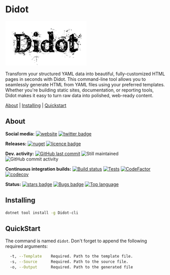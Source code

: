 # Didot

![Logo](https://raw.githubusercontent.com/Seddryck/Didot/main/assets/didot-logo-256.png)

Transform your structured YAML data into beautiful, fully-customized HTML pages in seconds with Didot. This command-line tool allows you to seamlessly generate HTML from YAML files using your preferred templates. Whether you're building static sites, documentation, or reporting tools, Didot makes it easy to turn raw data into polished, web-ready content.

[About][] | [Installing][] | [Quickstart][]

[About]: #about (About)
[Installing]: #installing (Installing)
[Quickstart]: #quickstart (Quickstart)

## About

**Social media:** [![website](https://img.shields.io/badge/website-seddryck.github.io/Didot-fe762d.svg)](https://seddryck.github.io/Didot)
[![twitter badge](https://img.shields.io/badge/twitter%20Didot-@Seddryck-blue.svg?style=flat&logo=twitter)](https://twitter.com/Seddryck)

**Releases:** [![nuget](https://img.shields.io/nuget/v/Didot.svg)](https://www.nuget.org/packages/Didot/) <!-- [![GitHub Release Date](https://img.shields.io/github/release-date/seddryck/Didot.svg)](https://github.com/Seddryck/Didot/releases/latest) --> [![licence badge](https://img.shields.io/badge/License-Apache%202.0-yellow.svg)](https://github.com/Seddryck/Didot/blob/master/LICENSE)

**Dev. activity:** [![GitHub last commit](https://img.shields.io/github/last-commit/Seddryck/Didot.svg)](https://github.com/Seddryck/Didot/commits)
![Still maintained](https://img.shields.io/maintenance/yes/2024.svg)
![GitHub commit activity](https://img.shields.io/github/commit-activity/y/Seddryck/Didot)

**Continuous integration builds:** [![Build status](https://ci.appveyor.com/api/projects/status/gf0ijb6gejf1awxr?svg=true)](https://ci.appveyor.com/project/Seddryck/Didot/)
[![Tests](https://img.shields.io/appveyor/tests/seddryck/Didot.svg)](https://ci.appveyor.com/project/Seddryck/Didot/build/tests)
[![CodeFactor](https://www.codefactor.io/repository/github/seddryck/Didot/badge)](https://www.codefactor.io/repository/github/seddryck/Didot)
[![codecov](https://codecov.io/github/Seddryck/Didot/branch/main/graph/badge.svg?token=YRA8IRIJYV)](https://codecov.io/github/Seddryck/Didot)
<!-- [![FOSSA Status](https://app.fossa.com/api/projects/git%2Bgithub.com%2FSeddryck%2FDidot.svg?type=shield)](https://app.fossa.com/projects/git%2Bgithub.com%2FSeddryck%2FDidot?ref=badge_shield) -->

**Status:** [![stars badge](https://img.shields.io/github/stars/Seddryck/Didot.svg)](https://github.com/Seddryck/Didot/stargazers)
[![Bugs badge](https://img.shields.io/github/issues/Seddryck/Didot/bug.svg?color=red&label=Bugs)](https://github.com/Seddryck/Didot/issues?utf8=%E2%9C%93&q=is:issue+is:open+label:bug+)
[![Top language](https://img.shields.io/github/languages/top/seddryck/Didot.svg)](https://github.com/Seddryck/Didot/search?l=C%23)

## Installing

```bash
dotnet tool install -g Didot-cli
```

## QuickStart

The command is named `didot`. Don't forget to append the following required arguments:

```bash
  -t, --Template    Required. Path to the template file.
  -s, --Source      Required. Path to the source file.
  -o, --Output      Required. Path to the generated file
```
